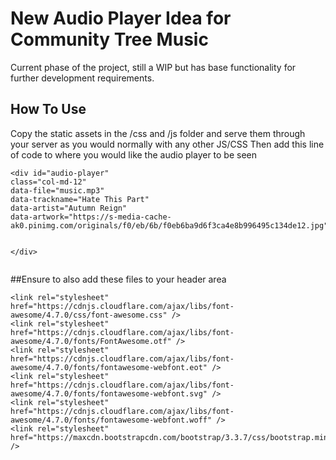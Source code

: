 # New Audio Player Idea for Community Tree Music
Current phase of the project, still a WIP but has base functionality for further development requirements.

## How To Use
Copy the static assets in the /css and /js folder and serve them through your server as you would normally with any other JS/CSS
Then add this line of code to where you would like the audio player to be seen

```
<div id="audio-player"
class="col-md-12"
data-file="music.mp3"
data-trackname="Hate This Part"
data-artist="Autumn Reign"
data-artwork="https://s-media-cache-ak0.pinimg.com/originals/f0/eb/6b/f0eb6ba9d6f3ca4e8b996495c134de12.jpg">


</div>


```

##Ensure to also add these files to your header area

```
<link rel="stylesheet" href="https://cdnjs.cloudflare.com/ajax/libs/font-awesome/4.7.0/css/font-awesome.css" />
<link rel="stylesheet" href="https://cdnjs.cloudflare.com/ajax/libs/font-awesome/4.7.0/fonts/FontAwesome.otf" />
<link rel="stylesheet" href="https://cdnjs.cloudflare.com/ajax/libs/font-awesome/4.7.0/fonts/fontawesome-webfont.eot" />
<link rel="stylesheet" href="https://cdnjs.cloudflare.com/ajax/libs/font-awesome/4.7.0/fonts/fontawesome-webfont.svg" />
<link rel="stylesheet" href="https://cdnjs.cloudflare.com/ajax/libs/font-awesome/4.7.0/fonts/fontawesome-webfont.woff" />
<link rel="stylesheet" href="https://maxcdn.bootstrapcdn.com/bootstrap/3.3.7/css/bootstrap.min.css" />

```

